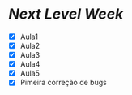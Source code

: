 # *Next Level Week*

- [x] Aula1
- [x] Aula2
- [x] Aula3
- [x] Aula4
- [x] Aula5
- [x] Pimeira correção de bugs
